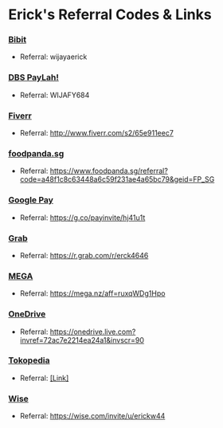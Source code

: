 # Erick's Referral Codes & Links

### [Bibit](https://bibit.id)
- Referral: wijayaerick

### [DBS PayLah!](https://www.dbs.com.sg/personal/deposits/pay-with-ease/dbs-paylah)
- Referral: WIJAFY684

### [Fiverr](https://www.fiverr.com)
- Referral: http://www.fiverr.com/s2/65e911eec7

### [foodpanda.sg](https://www.foodpanda.sg)
- Referral: https://www.foodpanda.sg/referral?code=a48f1c8c63448a6c59f231ae4a65bc79&geid=FP_SG

### [Google Pay](https://pay.google.com)
- Referral: https://g.co/payinvite/hj41u1t

### [Grab](https://www.grab.com/id)
- Referral: https://r.grab.com/r/erck4646

### [MEGA](https://mega.nz/aff=ruxqWDg1Hpo)
- Referral: https://mega.nz/aff=ruxqWDg1Hpo

### [OneDrive](https://onedrive.live.com?invref=72ac7e2214ea24a1&invscr=90)
- Referral: https://onedrive.live.com?invref=72ac7e2214ea24a1&invscr=90

### [Tokopedia](https://www.tokopedia.com)
- Referral: [[Link]](https://www.tokopedia.com/seru/undang-untung/undang-untung-re/00135b38a359800509a7322?utm_campaign=ReferralNewBuyer-15517322-00135b38a359800509a7322-int-tp-10001511-050622&utm_source=salinlink&utm_medium=notset)

### [Wise](https://wise.com)
- Referral: https://wise.com/invite/u/erickw44
